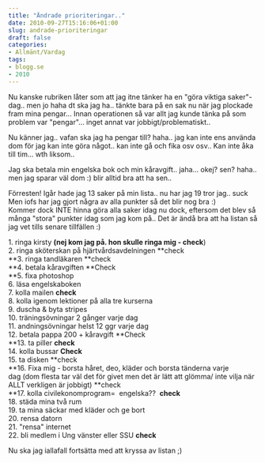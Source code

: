 ```yaml
---
title: "Ändrade prioriteringar.."
date: 2010-09-27T15:16:06+01:00
slug: andrade-prioriteringar
draft: false
categories:
- Allmänt/Vardag
tags:
- blogg.se
- 2010
---
```

Nu kanske rubriken låter som att jag itne tänker ha en "göra viktiga saker"-dag.. men jo haha dt ska jag ha.. tänkte bara på en sak nu när jag plockade fram mina pengar... Innan operationen så var allt jag kunde tänka på som problem var "pengar"... inget annat var jobbigt/problematiskt..  
  
Nu känner jag.. vafan ska jag ha pengar till? haha.. jag kan inte ens använda dom för jag kan inte göra något.. kan inte gå och fika osv osv.. Kan inte åka till tim... wth liksom..  
  
Jag ska betala min engelska bok och min kåravgift.. jaha... okej? sen? haha.. men jag sparar väl dom :) blir alltid bra att ha sen..  
  
  
Förresten! Igår hade jag 13 saker på min lista.. nu har jag 19 tror jag.. suck  
Men iofs har jag gjort några av alla punkter så det blir nog bra :)  
Kommer dock INTE hinna göra alla saker idag nu dock, eftersom det blev så många "stora" punkter idag som jag kom på.. Det är ändå bra att ha listan så jag vet tills senare tillfällen :)  
  
  
  
1\. ringa kirsty **(nej kom jag på. hon skulle ringa mig - check**)  
2\. ringa sköterskan på hjärtvårdsavdelningen **check  
**3\. ringa tandläkaren **check  
**4\. betala kåravgiften **Check  
**5\. fixa photoshop  
6\. läsa engelskaboken  
7\. kolla mailen **check**  
8\. kolla igenom lektioner på alla tre kurserna   
9\. duscha & byta stripes  
10\. träningsövningar 2 gånger varje dag  
11\. andningsövningar helst 12 ggr varje dag  
12\. betala pappa 200 + kåravgift **Check  
**13\. ta piller **check**  
14\. kolla bussar **Check**  
15\. ta disken **check  
**16\. Fixa mig - borsta håret, deo, kläder och borsta tänderna varje dag (dom flesta tar väl det för givet men det är lätt att glömma/ inte vilja när ALLT verkligen är jobbigt) **check  
**17\. kolla civilekonomprogram=  engelska??  **check**  
18\. städa mina två rum  
19\. ta mina säckar med kläder och ge bort  
20\. rensa datorn  
21\. "rensa" internet  
22\. bli medlem i Ung vänster eller SSU **check**  
  
Nu ska jag iallafall fortsätta med att kryssa av listan ;)